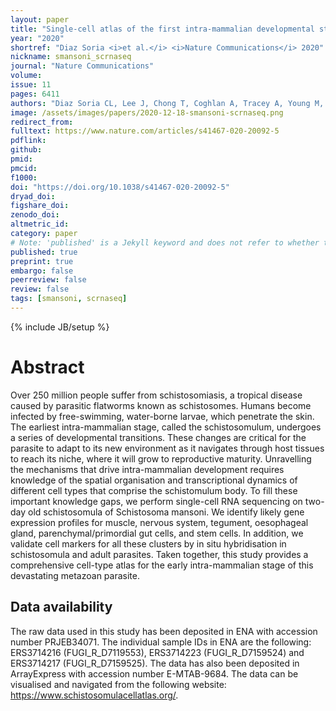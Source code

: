 ```yaml
---
layout: paper
title: "Single-cell atlas of the first intra-mammalian developmental stage of the human parasite <i>Schistosoma mansoni</i>"
year: "2020"
shortref: "Diaz Soria <i>et al.</i> <i>Nature Communications</i> 2020"
nickname: smansoni_scrnaseq
journal: "Nature Communications"
volume: 
issue: 11
pages: 6411
authors: "Diaz Soria CL, Lee J, Chong T, Coghlan A, Tracey A, Young M, Andrews T, Hall C, Ng BL, Rawlinson K, DOYLE SR, Leonard S, Lu Z, Bennett H, Rinaldi G, Newmark PA, Berriman M. "
image: /assets/images/papers/2020-12-18-smansoni-scrnaseq.png
redirect_from: 
fulltext: https://www.nature.com/articles/s41467-020-20092-5 
pdflink: 
github:
pmid: 
pmcid: 
f1000: 
doi: "https://doi.org/10.1038/s41467-020-20092-5"
dryad_doi:
figshare_doi: 
zenodo_doi: 
altmetric_id: 
category: paper
# Note: 'published' is a Jekyll keyword and does not refer to whether the paper is published, but rather to whether this Markdown should be part of the rendered site.
published: true
preprint: true
embargo: false	
peerreview: false
review: false
tags: [smansoni, scrnaseq]
---
```

{% include JB/setup %}

# Abstract 

Over 250 million people suffer from schistosomiasis, a tropical disease caused by parasitic flatworms known as schistosomes. Humans become infected by free-swimming, water-borne larvae, which penetrate the skin. The earliest intra-mammalian stage, called the schistosomulum, undergoes a series of developmental transitions. These changes are critical for the parasite to adapt to its new environment as it navigates through host tissues to reach its niche, where it will grow to reproductive maturity. Unravelling the mechanisms that drive intra-mammalian development requires knowledge of the spatial organisation and transcriptional dynamics of different cell types that comprise the schistomulum body. To fill these important knowledge gaps, we perform single-cell RNA sequencing on two-day old schistosomula of Schistosoma mansoni. We identify likely gene expression profiles for muscle, nervous system, tegument, oesophageal gland, parenchymal/primordial gut cells, and stem cells. In addition, we validate cell markers for all these clusters by in situ hybridisation in schistosomula and adult parasites. Taken together, this study provides a comprehensive cell-type atlas for the early intra-mammalian stage of this devastating metazoan parasite.

## Data availability

The raw data used in this study has been deposited in ENA with accession number PRJEB34071. The individual sample IDs in ENA are the following: ERS3714216 (FUGI_R_D7119553), ERS3714223 (FUGI_R_D7159524) and ERS3714217 (FUGI_R_D7159525). The data has also been deposited in ArrayExpress with accession number E-MTAB-9684. The data can be visualised and navigated from the following website: https://www.schistosomulacellatlas.org/.
